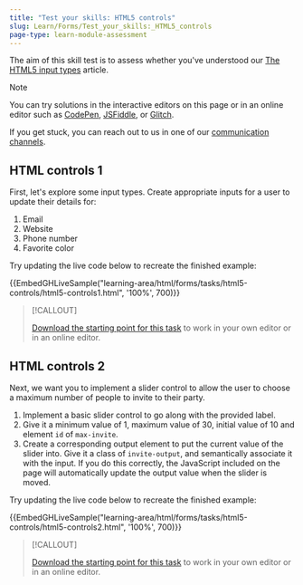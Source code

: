 ```yaml
---
title: "Test your skills: HTML5 controls"
slug: Learn/Forms/Test_your_skills:_HTML5_controls
page-type: learn-module-assessment
---
```




The aim of this skill test is to assess whether you've understood our [The HTML5 input types](/en-US/docs/Learn/Forms/HTML5_input_types) article.

> [!NOTE]
> You can try solutions in the interactive editors on this page or in an online editor such as [CodePen](https://codepen.io/), [JSFiddle](https://jsfiddle.net/), or [Glitch](https://glitch.com/).
>
> If you get stuck, you can reach out to us in one of our [communication channels](/en-US/docs/MDN/Community/Communication_channels).

## HTML controls 1

First, let's explore some input types. Create appropriate inputs for a user to update their details for:

1. Email
2. Website
3. Phone number
4. Favorite color

Try updating the live code below to recreate the finished example:

{{EmbedGHLiveSample("learning-area/html/forms/tasks/html5-controls/html5-controls1.html", '100%', 700)}}

> [!CALLOUT]
>
> [Download the starting point for this task](https://github.com/mdn/learning-area/blob/main/html/forms/tasks/html5-controls/html5-controls1-download.html) to work in your own editor or in an online editor.

## HTML controls 2

Next, we want you to implement a slider control to allow the user to choose a maximum number of people to invite to their party.

1. Implement a basic slider control to go along with the provided label.
2. Give it a minimum value of 1, maximum value of 30, initial value of 10 and element `id` of `max-invite`.
3. Create a corresponding output element to put the current value of the slider into. Give it a class of `invite-output`, and semantically associate it with the input. If you do this correctly, the JavaScript included on the page will automatically update the output value when the slider is moved.

Try updating the live code below to recreate the finished example:

{{EmbedGHLiveSample("learning-area/html/forms/tasks/html5-controls/html5-controls2.html", '100%', 700)}}

> [!CALLOUT]
>
> [Download the starting point for this task](https://github.com/mdn/learning-area/blob/main/html/forms/tasks/html5-controls/html5-controls2-download.html) to work in your own editor or in an online editor.
